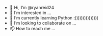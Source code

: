- 👋 Hi, I’m @ryanreid24
- 👀 I’m interested in ...
- 🌱 I’m currently learning Python :)))))))))))))))
- 💞️ I’m looking to collaborate on ...
- 📫 How to reach me ...

<!---
ryanreid24/ryanreid24 is a ✨ special ✨ repository because its `README.md` (this file) appears on your GitHub profile.
You can click the Preview link to take a look at your changes.
--->
